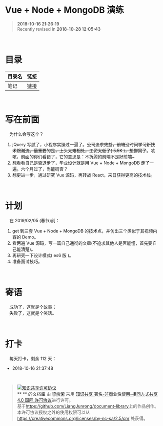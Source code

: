 Vue + Node + MongoDB 演练
===
 
>  **2018-10-16 21:26:19**  
> Recently revised in **2018-10-28 12:05:43**

<br> 

# 目录

| 目录名 | 链接 |
| --- | --- |
| 笔记 | [链接](./note.md) |

<br>

# 写在前面

&emsp;为什么会写这个？  

1. jQuery 写腻了，小程序实操过一遍了。~~公司追求效益，前端没时间学习新技术跟潮流。最重要的是，上头太难相处，工资太低了( 5.5K )，想挪窝了~~。咳咳，前面的你们看错了，它的意思是：不折腾的前端不是好前端~
2. 想看看自己是否退步了，毕业设计就是用 Vue + Node + MongoDB 走了一遍。六个月过了，尚能码否？
3. 想更进一步，通过研究 Vue 源码，再转战 React，来日获得更高的技术栈。

<br>

# 计划

&emsp;在 2019/02/05 (春节)前：

1. get 到三套 Vue + Node + MongoDB 的技术点，并仿出三个类似于其视频内容的 Demo。
2. 看两遍 Vue 源码，写一篇自己通彻的文章(不追求其他人是否能懂，首先要自己能清楚)。
3. 再研究一下设计模式( es6 版 )。
4. 准备面试技巧。

<br>

# 寄语

&emsp;成功了，这就是个故事；  
&emsp;失败了，这就是个笑话。

<br>

# 打卡

&emsp;每天打卡，剩余 112 天：

* 2018-10-16 21:37:48

<br>

> <a rel="license" href="http://creativecommons.org/licenses/by-nc-sa/4.0/"><img alt="知识共享许可协议" style="border-width:0" src="https://i.creativecommons.org/l/by-nc-sa/4.0/88x31.png" /></a><br /><a xmlns:dct="http://purl.org/dc/terms/" property="dct:title">** ** 的文档库</a> 由 <a xmlns:cc="http://creativecommons.org/ns#" href="https://github.com/LiangJunrong/document-library" property="cc:attributionName" rel="cc:attributionURL">梁峻荣</a> 采用 <a rel="license" href="http://creativecommons.org/licenses/by-nc-sa/4.0/">知识共享 署名-非商业性使用-相同方式共享 4.0 国际 许可协议</a>进行许可。<br />基于<a xmlns:dct="http://purl.org/dc/terms/" href="https://github.com/LiangJunrong/document-library" rel="dct:source">https://github.com/LiangJunrong/document-library</a>上的作品创作。<br />本许可协议授权之外的使用权限可以从 <a xmlns:cc="http://creativecommons.org/ns#" href="https://creativecommons.org/licenses/by-nc-sa/2.5/cn/" rel="cc:morePermissions">https://creativecommons.org/licenses/by-nc-sa/2.5/cn/</a> 处获得。
